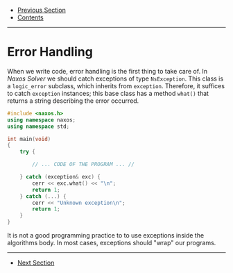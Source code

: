  - [Previous Section](Introduction.md)
 - [Contents](README.md)
------------------------


# Error Handling

When we write code, error handling is the first thing to
take care of. In _Naxos Solver_ we should catch exceptions
of type `NsException`. This class is a `logic_error`
subclass, which inherits from `exception`. Therefore, it
suffices to catch `exception` instances; this base class has
a method `what()` that returns a string describing the error
occurred.

```c++
#include <naxos.h>
using namespace naxos;
using namespace std;

int main(void)
{
    try {

        // ... CODE OF THE PROGRAM ... //

    } catch (exception& exc) {
        cerr << exc.what() << "\n";
        return 1;
    } catch (...) {
        cerr << "Unknown exception\n";
        return 1;
    }
}
```

It is not a good programming practice to to use exceptions
inside the algorithms body. In most cases, exceptions should
"wrap" our programs.

-------------------------------
 - [Next Section](Variables.md)
